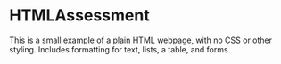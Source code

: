 # HTMLAssessment

This is a small example of a plain HTML webpage, with no CSS or other styling. Includes formatting for text, lists, a table, and forms.
